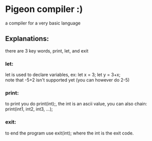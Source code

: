 # Pigeon compiler :)
a compiler for a very basic language
## Explanations:
there are 3 key words, print, let, and exit
### let:
let is used to declare variables, ex: let x = 3;
let y = 3+x;
<br> note that -5+2 isn't supported yet (you can however do 2-5)
### print:
to print you do print(int);, the int is an ascii value, you can also chain: <br>
print(int1, int2, int3, ...);
### exit:
to end the program use exit(int); where the int is the exit code.
